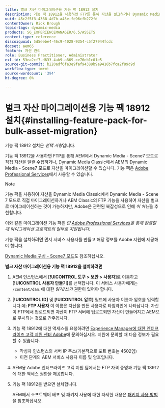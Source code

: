 ```yaml
---
title: 벌크 자산 마이그레이션용 기능 팩 18912 설치
description: 기능 팩 18912을 사용하면 FTP를 통해 자산을 벌크하거나 Dynamic Media Classic에서 AEM의 Dynamic Media으로 자산을 마이그레이션할 수 있습니다. 이 선택적 기능 팩은 Adobe 지원에서 사용할 수 있습니다.
uuid: 45c2f5f8-4368-4d7b-a43e-fe96cfb272fd
contentOwner: Rick Brough
topic-tags: dynamic-media
products: SG_EXPERIENCEMANAGER/6.5/ASSETS
content-type: reference
discoiquuid: 5d5eebe4-46c9-4028-9354-c5f27944fcdc
docset: aem65
feature: 자산 관리
role: Business Practitioner, Administrator
exl-id: 53ea2cf7-d633-4ab9-a869-ce76eb1c01e5
source-git-commit: b220adf6fa3e9faf94389b9a9416b7fca2f89d9d
workflow-type: tm+mt
source-wordcount: '394'
ht-degree: 0%

---
```


# 벌크 자산 마이그레이션용 기능 팩 18912 설치{#installing-feature-pack-for-bulk-asset-migration}

기능 팩 18912 설치은 *선택 사항*&#x200B;입니다.

기능 팩 18912을 사용하면 FTP를 통해 AEM에서 Dynamic Media - Scene7 모드로 직접 자산을 일괄 수집하거나, Dynamic Media Classic에서 AEM의 Dynamic Media - Scene7 모드로 자산을 마이그레이션할 수 있습니다. 기능 팩은 [Adobe Professional Services](https://www.adobe.com/experience-cloud/consulting-services.html)에서 사용할 수 있습니다.

>[!NOTE]
>
>기능 팩을 사용하여 자산을 Dynamic Media Classic에서 Dynamic Media - Scene 7 모드로 직접 마이그레이션하거나 AEM Classic의 FTP 기능을 사용하여 자산을 벌크로 마이그레이션하는 것이 가능하지만, Adobe은 관련된 복잡성으로 인해 *이 아닌*&#x200B;을 추천합니다.
>
>이와 같은 마이그레이션 기능 팩은 *만 [Adobe Professional Services](https://www.adobe.com/experience-cloud/consulting-services.html)을 통해 완료할 때 마이그레이션 프로젝트의 일부로 지원됩니다.*

기능 팩을 설치하려면 먼저 서비스 사용자를 만들고 해당 정보를 Adobe 지원에 제공해야 합니다.

[Dynamic Media 구성 - Scene7 모드](/help/assets/config-dms7.md)도 참조하십시오.

**벌크 자산 마이그레이션용 기능 팩 18912을 설치하려면**

1. AEM 인스턴스에서 **[!UICONTROL 도구 > 보안 > 사용자]**&#x200B;로 이동하고 **[!UICONTROL 사용자 만들기]**&#x200B;를 선택합니다. 이 서비스 사용자에게는 `/content/dam.`에 대한 *읽기/쓰기* 권한이 있어야 합니다.
1. **[!UICONTROL ID]** 및 **[!UICONTROL 암호]** 필드에 사용자 이름과 암호를 입력합니다.예: **FTP 사용자** 이 이름은 자산을 만든 사용자로 타임라인에 나타납니다. 자산이 FTP에서 업로드되면 자산이 FTP 서버에 업로드되면 자산이 만들어지고 AEM으로 푸시되는 것으로 간주됩니다.
1. 기능 팩 18912에 대한 액세스를 요청하려면 [Experience Manager에 대한 엔터프라이즈 고객 지원 센터 Adobe](https://experienceleague.adobe.com/?support-solution=General#support)에 문의하십시오. 지원에 문의할 때 다음 정보가 필요할 수 있습니다.

   * 작성자 인스턴스의 서버 IP 주소(기본적으로 포트 번호는 4502임)
   * 이전 단계의 AEM 서비스 사용자 이름 및 암호입니다.

1. AEM용 Adobe 엔터프라이즈 고객 지원 팀에서는 FTP 자격 증명과 기능 팩 18912에 대한 액세스 권한을 제공합니다.
1. 기능 팩 18912을 받으면 설치합니다.

   AEM에서 소프트웨어 배포 및 패키지 사용에 대한 자세한 내용은 [패키지 사용 방법](/help/sites-administering/package-manager.md)을 참조하십시오.
